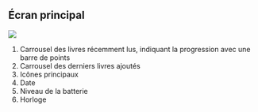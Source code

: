 ## Écran principal

![](http://static.energysistem.com/images/manuals/39225/5693976e8fa48.jpg)

1. Carrousel des livres récemment lus, indiquant la progression avec une barre de points
2. Carrousel des derniers livres ajoutés 
3. Icônes principaux
4. Date
5. Niveau de la batterie
6. Horloge
